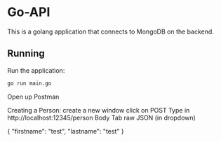 # Go-API

This is a golang application that connects to MongoDB on the backend.

## Running

Run the application:

```bash
go run main.go
```

Open up Postman

Creating a Person:
create a new window
click on POST
Type in http://localhost:12345/person
Body Tab
raw
JSON (in dropdown)

{
  "firstname": "test",
  "lastname": "test"
}

